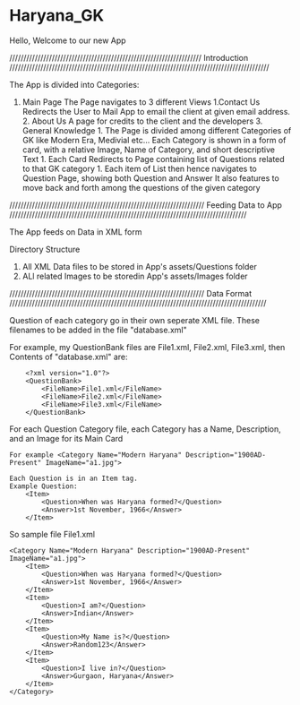 # Haryana_GK
Hello, Welcome to our new App

//////////////////////////////////////////////////////////////////// Introduction ////////////////////////////////////////////////////////////////////////////////////////////


The App is divided into Categories:

1. Main Page
    The Page navigates to 3 different Views
        1.Contact Us
            Redirects the User to Mail App to email the client at given email address.
        2. About Us
            A page for credits to the client and the developers
        3. General Knowledge
           1. The Page is divided among different Categories of GK like Modern Era, Medivial etc...
                Each Category is shown in a form of card, with a relative Image, Name of Category, and short descriptive Text
                1. Each Card Redirects to Page containing list of Questions related to that GK category
                    1. Each item of List then hence navigates to Question Page, showing both Question and Answer
                        It also features to move back and forth among the questions of the given category


///////////////////////////////////////////////////////////////////// Feeding Data to App ////////////////////////////////////////////////////////////////////////////////////

The App feeds on Data in XML form

Directory Structure
1. All XML Data files to be stored in App's assets/Questions folder
2. ALl related Images to be storedin App's assets/Images folder

///////////////////////////////////////////////////////////////////// Data Format ///////////////////////////////////////////////////////////////////////////////////////////

Question of each category go in their own seperate XML file.
These filenames to be added in the file "database.xml"

For example, my QuestionBank files are File1.xml, File2.xml, File3.xml, then
Contents of "database.xml" are:

        <?xml version="1.0"?>
        <QuestionBank>
            <FileName>File1.xml</FileName>
            <FileName>File2.xml</FileName>
            <FileName>File3.xml</FileName>
        </QuestionBank>

For each Question Category file, each Category has a Name, Description, and an Image for its Main Card

    For example <Category Name="Modern Haryana" Description="1900AD-Present" ImageName="a1.jpg">

    Each Question is in an Item tag.
    Example Question:
        <Item>
            <Question>When was Haryana formed?</Question>
            <Answer>1st November, 1966</Answer>
        </Item>

So sample file File1.xml

<?xml version="1.0"?>
    <Category Name="Modern Haryana" Description="1900AD-Present" ImageName="a1.jpg">
        <Item>
            <Question>When was Haryana formed?</Question>
            <Answer>1st November, 1966</Answer>
        </Item>
        <Item>
            <Question>I am?</Question>
            <Answer>Indian</Answer>
        </Item>
        <Item>
            <Question>My Name is?</Question>
            <Answer>Random123</Answer>
        </Item>
        <Item>
            <Question>I live in?</Question>
            <Answer>Gurgaon, Haryana</Answer>
        </Item>
    </Category>
